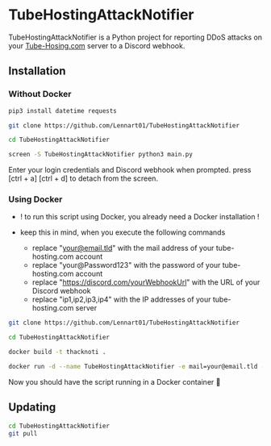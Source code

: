# TubeHostingAttackNotifier
TubeHostingAttackNotifier is a Python project for reporting DDoS attacks on your [Tube-Hosing.com](https://tube-hosting.com) server to a Discord webhook.

## Installation

### Without Docker

```bash
pip3 install datetime requests

git clone https://github.com/Lennart01/TubeHostingAttackNotifier

cd TubeHostingAttackNotifier

screen -S TubeHostingAttackNotifier python3 main.py
```
Enter your login credentials and Discord webhook when prompted.
press [ctrl + a]  [ctrl + d] to detach from the screen. 

### Using Docker
* ! to run this script using Docker, you already need a Docker installation !

* keep this in mind, when you execute the following commands
   * replace "your@email.tld" with the mail address of your tube-hosting.com account
   * replace "your@Password123" with the password of your tube-hosting.com account
   * replace "https://discord.com/yourWebhookUrl" with the URL of your Discord webhook
   * replace "ip1,ip2,ip3,ip4" with the IP addresses of your tube-hosting.com server
   
```bash
git clone https://github.com/Lennart01/TubeHostingAttackNotifier

cd TubeHostingAttackNotifier

docker build -t thacknoti . 

docker run -d --name TubeHostingAttackNotifier -e mail=your@email.tld -e passwd=your@Password123 -e url=https://discord.com/yourWebhookUrl -e ips=ip1,ip2,ip3,ip4 thacknoti
```

Now you should have the script running in a Docker container 🎉

## Updating
```bash
cd TubeHostingAttackNotifier
git pull
```

